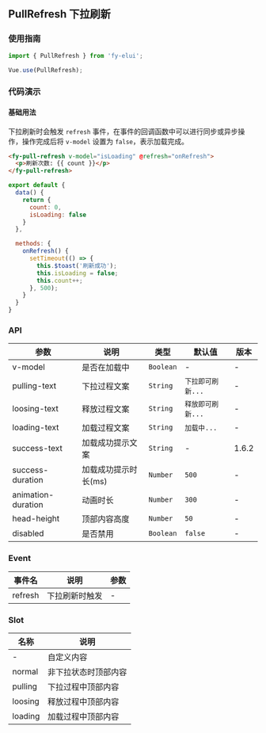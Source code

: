 ## PullRefresh 下拉刷新

### 使用指南
``` javascript
import { PullRefresh } from 'fy-elui';

Vue.use(PullRefresh);
```

### 代码演示

#### 基础用法

下拉刷新时会触发 `refresh` 事件，在事件的回调函数中可以进行同步或异步操作，操作完成后将 `v-model` 设置为 `false`，表示加载完成。

```html
<fy-pull-refresh v-model="isLoading" @refresh="onRefresh">
  <p>刷新次数: {{ count }}</p>
</fy-pull-refresh>
```

```javascript
export default {
  data() {
    return {
      count: 0,
      isLoading: false
    }
  },

  methods: {
    onRefresh() {
      setTimeout(() => {
        this.$toast('刷新成功');
        this.isLoading = false;
        this.count++;
      }, 500);
    }
  }
}
```

### API

| 参数 | 说明 | 类型 | 默认值 | 版本 |
|------|------|------|------|------|
| v-model | 是否在加载中 | `Boolean` | - | - |
| pulling-text | 下拉过程文案 | `String` | `下拉即可刷新...` | - |
| loosing-text | 释放过程文案 | `String` | `释放即可刷新...` | - |
| loading-text | 加载过程文案 | `String` | `加载中...` | - |
| success-text | 加载成功提示文案 | `String` | - | 1.6.2 |
| success-duration | 加载成功提示时长(ms) | `Number` | `500` | - |
| animation-duration | 动画时长 | `Number` | `300` | - |
| head-height | 顶部内容高度 | `Number` | `50` | - |
| disabled | 是否禁用 | `Boolean` | `false` | - |

### Event

| 事件名 | 说明 | 参数 |
|------|------|------|
| refresh | 下拉刷新时触发 | - |

### Slot

| 名称 | 说明 |
|------|------|
| - | 自定义内容 |
| normal | 非下拉状态时顶部内容 |
| pulling | 下拉过程中顶部内容 |
| loosing | 释放过程中顶部内容 |
| loading | 加载过程中顶部内容 |
